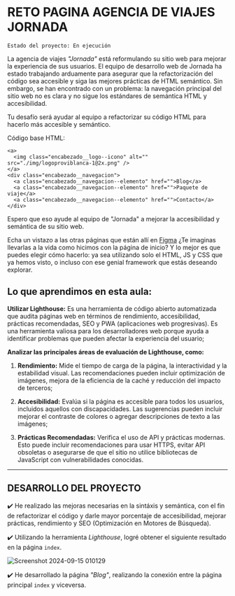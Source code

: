 <h1>RETO PAGINA AGENCIA DE VIAJES JORNADA</h1>

`Estado del proyecto: En ejecución`

La agencia de viajes _"Jornada"_ está reformulando su sitio web para mejorar la experiencia de sus usuarios. El equipo de desarrollo web de Jornada ha estado trabajando arduamente para asegurar que la refactorización del código sea accesible y siga las mejores prácticas de HTML semántico. Sin embargo, se han encontrado con un problema: la navegación principal del sitio web no es clara y no sigue los estándares de semántica HTML y accesibilidad.

Tu desafío será ayudar al equipo a refactorizar su código HTML para hacerlo más accesible y semántico.

Código base HTML:
```
<a>
  <img class="encabezado__logo--icono" alt="" src="./img/logoproviblanca-1@2x.png" />
</a>
<div class="encabezado__navegacion">
  <a class="encabezado__navegacion--elemento" href="">Blog</a>
  <a class="encabezado__navegacion--elemento" href="">Paquete de viaje</a>
  <a class="encabezado__navegacion--elemento" href="">Contacto</a>
</div>
```
Espero que eso ayude al equipo de "Jornada" a mejorar la accesibilidad y semántica de su sitio web.

Echa un vistazo a las otras páginas que están allí en [Figma](https://www.figma.com/design/pkateqzHFqDAkFVHg9Od3C/IA-en-el-Front-end---Latam?node-id=0-1&node-type=canvas&t=A4NM37fUM868cFKI-0) ¿Te imaginas llevarlas a la vida como hicimos con la página de inicio? Y lo mejor es que puedes elegir cómo hacerlo: ya sea utilizando solo el HTML, JS y CSS que ya hemos visto, o incluso con ese genial framework que estás deseando explorar.

<h2>Lo que aprendimos en esta aula:</h2>

**Utilizar Lighthouse:** Es una herramienta de código abierto automatizada que audita páginas web en términos de rendimiento, accesibilidad, prácticas recomendadas, SEO y PWA (aplicaciones web progresivas). Es una herramienta valiosa para los desarrolladores web porque ayuda a identificar problemas que pueden afectar la experiencia del usuario;

**Analizar las principales áreas de evaluación de Lighthouse, como:**

1. **Rendimiento:** Mide el tiempo de carga de la página, la interactividad y la estabilidad visual. Las recomendaciones pueden incluir optimización de imágenes, mejora de la eficiencia de la caché y reducción del impacto de terceros;

2. **Accesibilidad:** Evalúa si la página es accesible para todos los usuarios, incluidos aquellos con discapacidades. Las sugerencias pueden incluir mejorar el contraste de colores o agregar descripciones de texto a las imágenes;

3. **Prácticas Recomendadas:** Verifica el uso de API y prácticas modernas. Esto puede incluir recomendaciones para usar HTTPS, evitar API obsoletas o asegurarse de que el sitio no utilice bibliotecas de JavaScript con vulnerabilidades conocidas.

__________________________________________________________________________________________________________

<h2>DESARROLLO DEL PROYECTO</h2>

✔️ He realizado las mejoras necesarias en la sintáxis y semántica, con el fin de refactorizar el código y darle mayor porcentaje de accesibilidad, mejorar prácticas, rendimiento y SEO (Optimización en Motores de Búsqueda).

✔️ Utilizando la herramienta _Lighthouse_, logré obtener el siguiente resultado en la página `index`.
 
 ![Screenshot 2024-09-15 010129](https://github.com/user-attachments/assets/ce61ca9c-e293-47af-a4ce-5a6fcb176f3c)

✔️ He desarrollado la página _"Blog"_, realizando la conexión entre la página principal `index` y viceversa.
